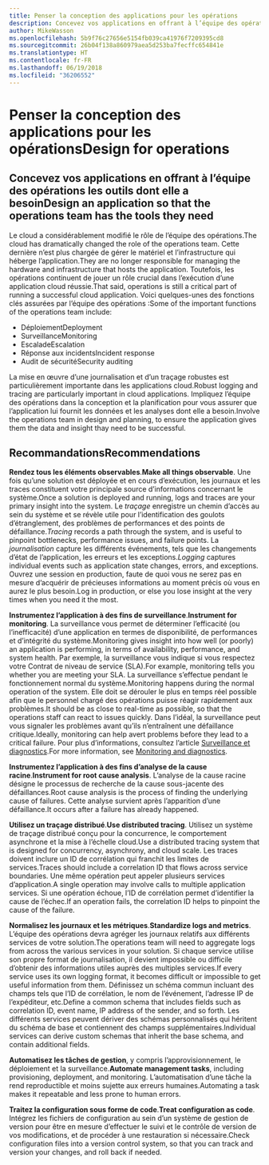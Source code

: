 ```yaml
---
title: Penser la conception des applications pour les opérations
description: Concevez vos applications en offrant à l’équipe des opérations les outils dont elle a besoin
author: MikeWasson
ms.openlocfilehash: 5b9f76c27656e5154fb039ca41976f7209395cd8
ms.sourcegitcommit: 26b04f138a860979aea5d253ba7fecffc654841e
ms.translationtype: HT
ms.contentlocale: fr-FR
ms.lasthandoff: 06/19/2018
ms.locfileid: "36206552"
---
```

# <a name="design-for-operations"></a><span data-ttu-id="a1ae6-103">Penser la conception des applications pour les opérations</span><span class="sxs-lookup"><span data-stu-id="a1ae6-103">Design for operations</span></span>

## <a name="design-an-application-so-that-the-operations-team-has-the-tools-they-need"></a><span data-ttu-id="a1ae6-104">Concevez vos applications en offrant à l’équipe des opérations les outils dont elle a besoin</span><span class="sxs-lookup"><span data-stu-id="a1ae6-104">Design an application so that the operations team has the tools they need</span></span>

<span data-ttu-id="a1ae6-105">Le cloud a considérablement modifié le rôle de l’équipe des opérations.</span><span class="sxs-lookup"><span data-stu-id="a1ae6-105">The cloud has dramatically changed the role of the operations team.</span></span> <span data-ttu-id="a1ae6-106">Cette dernière n’est plus chargée de gérer le matériel et l’infrastructure qui héberge l’application.</span><span class="sxs-lookup"><span data-stu-id="a1ae6-106">They are no longer responsible for managing the hardware and infrastructure that hosts the application.</span></span>  <span data-ttu-id="a1ae6-107">Toutefois, les opérations continuent de jouer un rôle crucial dans l’exécution d’une application cloud réussie.</span><span class="sxs-lookup"><span data-stu-id="a1ae6-107">That said, operations is still a critical part of running a successful cloud application.</span></span> <span data-ttu-id="a1ae6-108">Voici quelques-unes des fonctions clés assurées par l’équipe des opérations :</span><span class="sxs-lookup"><span data-stu-id="a1ae6-108">Some of the important functions of the operations team include:</span></span>

- <span data-ttu-id="a1ae6-109">Déploiement</span><span class="sxs-lookup"><span data-stu-id="a1ae6-109">Deployment</span></span>
- <span data-ttu-id="a1ae6-110">Surveillance</span><span class="sxs-lookup"><span data-stu-id="a1ae6-110">Monitoring</span></span>
- <span data-ttu-id="a1ae6-111">Escalade</span><span class="sxs-lookup"><span data-stu-id="a1ae6-111">Escalation</span></span>
- <span data-ttu-id="a1ae6-112">Réponse aux incidents</span><span class="sxs-lookup"><span data-stu-id="a1ae6-112">Incident response</span></span>
- <span data-ttu-id="a1ae6-113">Audit de sécurité</span><span class="sxs-lookup"><span data-stu-id="a1ae6-113">Security auditing</span></span>

<span data-ttu-id="a1ae6-114">La mise en œuvre d’une journalisation et d’un traçage robustes est particulièrement importante dans les applications cloud.</span><span class="sxs-lookup"><span data-stu-id="a1ae6-114">Robust logging and tracing are particularly important in cloud applications.</span></span> <span data-ttu-id="a1ae6-115">Impliquez l’équipe des opérations dans la conception et la planification pour vous assurer que l’application lui fournit les données et les analyses dont elle a besoin.</span><span class="sxs-lookup"><span data-stu-id="a1ae6-115">Involve the operations team in design and planning, to ensure the application gives them the data and insight thay need to be successful.</span></span>  <!-- to do: Link to DevOps checklist -->

## <a name="recommendations"></a><span data-ttu-id="a1ae6-116">Recommandations</span><span class="sxs-lookup"><span data-stu-id="a1ae6-116">Recommendations</span></span>

<span data-ttu-id="a1ae6-117">**Rendez tous les éléments observables**.</span><span class="sxs-lookup"><span data-stu-id="a1ae6-117">**Make all things observable**.</span></span> <span data-ttu-id="a1ae6-118">Une fois qu’une solution est déployée et en cours d’exécution, les journaux et les traces constituent votre principale source d’informations concernant le système.</span><span class="sxs-lookup"><span data-stu-id="a1ae6-118">Once a solution is deployed and running, logs and traces are your primary insight into the system.</span></span> <span data-ttu-id="a1ae6-119">Le *traçage* enregistre un chemin d’accès au sein du système et se révèle utile pour l’identification des goulots d’étranglement, des problèmes de performances et des points de défaillance.</span><span class="sxs-lookup"><span data-stu-id="a1ae6-119">*Tracing* records a path through the system, and is useful to pinpoint bottlenecks, performance issues, and failure points.</span></span> <span data-ttu-id="a1ae6-120">La *journalisation* capture les différents événements, tels que les changements d’état de l’application, les erreurs et les exceptions.</span><span class="sxs-lookup"><span data-stu-id="a1ae6-120">*Logging* captures individual events such as application state changes, errors, and exceptions.</span></span> <span data-ttu-id="a1ae6-121">Ouvrez une session en production, faute de quoi vous ne serez pas en mesure d’acquérir de précieuses informations au moment précis où vous en aurez le plus besoin.</span><span class="sxs-lookup"><span data-stu-id="a1ae6-121">Log in production, or else you lose insight at the very times when you need it the most.</span></span>

<span data-ttu-id="a1ae6-122">**Instrumentez l’application à des fins de surveillance**.</span><span class="sxs-lookup"><span data-stu-id="a1ae6-122">**Instrument for monitoring**.</span></span> <span data-ttu-id="a1ae6-123">La surveillance vous permet de déterminer l’efficacité (ou l’inefficacité) d’une application en termes de disponibilité, de performances et d’intégrité du système.</span><span class="sxs-lookup"><span data-stu-id="a1ae6-123">Monitoring gives insight into how well (or poorly) an application is performing, in terms of availability, performance, and system health.</span></span> <span data-ttu-id="a1ae6-124">Par exemple, la surveillance vous indique si vous respectez votre Contrat de niveau de service (SLA).</span><span class="sxs-lookup"><span data-stu-id="a1ae6-124">For example, monitoring tells you whether you are meeting your SLA.</span></span> <span data-ttu-id="a1ae6-125">La surveillance s’effectue pendant le fonctionnement normal du système.</span><span class="sxs-lookup"><span data-stu-id="a1ae6-125">Monitoring happens during the normal operation of the system.</span></span> <span data-ttu-id="a1ae6-126">Elle doit se dérouler le plus en temps réel possible afin que le personnel chargé des opérations puisse réagir rapidement aux problèmes.</span><span class="sxs-lookup"><span data-stu-id="a1ae6-126">It should be as close to real-time as possible, so that the operations staff can react to issues quickly.</span></span> <span data-ttu-id="a1ae6-127">Dans l’idéal, la surveillance peut vous signaler les problèmes avant qu’ils n’entraînent une défaillance critique.</span><span class="sxs-lookup"><span data-stu-id="a1ae6-127">Ideally, monitoring can help avert problems before they lead to a critical failure.</span></span> <span data-ttu-id="a1ae6-128">Pour plus d’informations, consultez l’article [Surveillance et diagnostics][monitoring].</span><span class="sxs-lookup"><span data-stu-id="a1ae6-128">For more information, see [Monitoring and diagnostics][monitoring].</span></span>

<span data-ttu-id="a1ae6-129">**Instrumentez l’application à des fins d’analyse de la cause racine**.</span><span class="sxs-lookup"><span data-stu-id="a1ae6-129">**Instrument for root cause analysis**.</span></span> <span data-ttu-id="a1ae6-130">L’analyse de la cause racine désigne le processus de recherche de la cause sous-jacente des défaillances.</span><span class="sxs-lookup"><span data-stu-id="a1ae6-130">Root cause analysis is the process of finding the underlying cause of failures.</span></span> <span data-ttu-id="a1ae6-131">Cette analyse survient après l’apparition d’une défaillance.</span><span class="sxs-lookup"><span data-stu-id="a1ae6-131">It occurs after a failure has already happened.</span></span> 

<span data-ttu-id="a1ae6-132">**Utilisez un traçage distribué**.</span><span class="sxs-lookup"><span data-stu-id="a1ae6-132">**Use distributed tracing**.</span></span> <span data-ttu-id="a1ae6-133">Utilisez un système de traçage distribué conçu pour la concurrence, le comportement asynchrone et la mise à l’échelle cloud.</span><span class="sxs-lookup"><span data-stu-id="a1ae6-133">Use a distributed tracing system that is designed for concurrency, asynchrony, and cloud scale.</span></span> <span data-ttu-id="a1ae6-134">Les traces doivent inclure un ID de corrélation qui franchit les limites de services.</span><span class="sxs-lookup"><span data-stu-id="a1ae6-134">Traces should include a correlation ID that flows across service boundaries.</span></span> <span data-ttu-id="a1ae6-135">Une même opération peut appeler plusieurs services d’application.</span><span class="sxs-lookup"><span data-stu-id="a1ae6-135">A single operation may involve calls to multiple application services.</span></span> <span data-ttu-id="a1ae6-136">Si une opération échoue, l’ID de corrélation permet d’identifier la cause de l’échec.</span><span class="sxs-lookup"><span data-stu-id="a1ae6-136">If an operation fails, the correlation ID helps to pinpoint the cause of the failure.</span></span> 

<span data-ttu-id="a1ae6-137">**Normalisez les journaux et les métriques**.</span><span class="sxs-lookup"><span data-stu-id="a1ae6-137">**Standardize logs and metrics**.</span></span> <span data-ttu-id="a1ae6-138">L’équipe des opérations devra agréger les journaux relatifs aux différents services de votre solution.</span><span class="sxs-lookup"><span data-stu-id="a1ae6-138">The operations team will need to aggregate logs from across the various services in your solution.</span></span> <span data-ttu-id="a1ae6-139">Si chaque service utilise son propre format de journalisation, il devient impossible ou difficile d’obtenir des informations utiles auprès des multiples services.</span><span class="sxs-lookup"><span data-stu-id="a1ae6-139">If every service uses its own logging format, it becomes difficult or impossible to get useful information from them.</span></span> <span data-ttu-id="a1ae6-140">Définissez un schéma commun incluant des champs tels que l’ID de corrélation, le nom de l’événement, l’adresse IP de l’expéditeur, etc.</span><span class="sxs-lookup"><span data-stu-id="a1ae6-140">Define a common schema that includes fields such as correlation ID, event name, IP address of the sender, and so forth.</span></span> <span data-ttu-id="a1ae6-141">Les différents services peuvent dériver des schémas personnalisés qui héritent du schéma de base et contiennent des champs supplémentaires.</span><span class="sxs-lookup"><span data-stu-id="a1ae6-141">Individual services can derive custom schemas that inherit the base schema, and contain additional fields.</span></span>

<span data-ttu-id="a1ae6-142">**Automatisez les tâches de gestion**, y compris l’approvisionnement, le déploiement et la surveillance.</span><span class="sxs-lookup"><span data-stu-id="a1ae6-142">**Automate management tasks**, including provisioning, deployment, and monitoring.</span></span> <span data-ttu-id="a1ae6-143">L’automatisation d’une tâche la rend reproductible et moins sujette aux erreurs humaines.</span><span class="sxs-lookup"><span data-stu-id="a1ae6-143">Automating a task makes it repeatable and less prone to human errors.</span></span> 

<span data-ttu-id="a1ae6-144">**Traitez la configuration sous forme de code**.</span><span class="sxs-lookup"><span data-stu-id="a1ae6-144">**Treat configuration as code**.</span></span> <span data-ttu-id="a1ae6-145">Intégrez les fichiers de configuration au sein d’un système de gestion de version pour être en mesure d’effectuer le suivi et le contrôle de version de vos modifications, et de procéder à une restauration si nécessaire.</span><span class="sxs-lookup"><span data-stu-id="a1ae6-145">Check configuration files into a version control system, so that you can track and version your changes, and roll back if needed.</span></span> 


<!-- links -->

[monitoring]: ../../best-practices/monitoring.md


